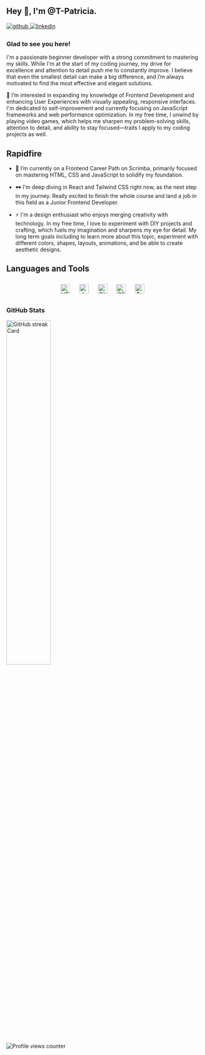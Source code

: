 ## Hey 👋, I'm @T-Patricia.


<a href="https://github.com/T-Patricia" target="_blank">
<img src=https://img.shields.io/badge/github-%2324292e.svg?&style=for-the-badge&logo=github&logoColor=white alt=github style="margin-bottom: 5px;" />
</a>
<a href="https://linkedin.com/in/patricia-telek" target="_blank">
<img src=https://img.shields.io/badge/linkedin-%231E77B5.svg?&style=for-the-badge&logo=linkedin&logoColor=white alt=linkedin style="margin-bottom: 5px;" />
</a>  


### Glad to see you here!
I'm a passionate beginner developer with a strong commitment to mastering my skills. While I'm at the start of my coding journey, my drive for excellence and attention to detail push me to constantly improve. I believe that even the smallest detail can make a big difference, and I’m always motivated to find the most effective and elegant solutions.

👀 I’m interested in expanding my knowledge of Frontend Development and enhancing User Experiences with visually appealing, responsive interfaces. I'm dedicated to self-improvement and currently focusing on JavaScript frameworks and web performance optimization. In my free time, I unwind by playing video games, which helps me sharpen my problem-solving skills, attention to detail, and ability to stay focused—traits I apply to my coding projects as well.


## Rapidfire

- 🌱 I’m currently on a Frontend Career Path on Scrimba, primarily focused on mastering HTML, CSS and JavaScript to solidify my foundation.


- 🕶️ I'm deep diving in React and Tailwind CSS right now, as the next step in my journey. Really excited to finish the whole course and land a job in this field as a Junior Frontend Developer.


- ⚡ I'm a design enthusiast who enjoys merging creativity with technology. In my free time, I love to experiment with DIY projects and crafting, which fuels my imagination and sharpens my eye for detail. My long term goals including to learn more about this topic, experiment with different colors, shapes, layouts, animations, and be able to create aesthetic designs.





## Languages and Tools
<div align="center">  
<a href="https://en.wikipedia.org/wiki/HTML5" target="_blank"><img style="margin: 10px" src="https://profilinator.rishav.dev/skills-assets/html5-original-wordmark.svg" alt="HTML5" height="25" /></a>  
<a href="https://www.javascript.com/" target="_blank"><img style="margin: 10px" src="https://profilinator.rishav.dev/skills-assets/javascript-original.svg" alt="JavaScript" height="25" /></a>  
<a href="https://github.com/" target="_blank"><img style="margin: 10px" src="https://profilinator.rishav.dev/skills-assets/git-scm-icon.svg" alt="Git" height="25" /></a>  
<a href="https://www.w3schools.com/css/" target="_blank"><img style="margin: 10px" src="https://profilinator.rishav.dev/skills-assets/css3-original-wordmark.svg" alt="CSS3" height="25" /></a>  
<a href="https://reactjs.org/" target="_blank"><img style="margin: 10px" src="https://profilinator.rishav.dev/skills-assets/react-original-wordmark.svg" alt="React" height="25" /></a>  
</div>

**<h3 align="left">GitHub Stats</h3>**

<p align="left">
  <img width="48%" src="https://streak-stats.demolab.com/?user=T-Patricia&theme=react&hide_border=false&date_format=M+j%5B%2C+Y%5D&mode=daily&hide_total_contributions=false&hide_current_streak=false&hide_longest_streak=false&card_height=200" alt="GitHub streak Card" />
</p>




![Profile views counter](https://komarev.com/ghpvc/?username=T-Patricia&&style=flat-square)

